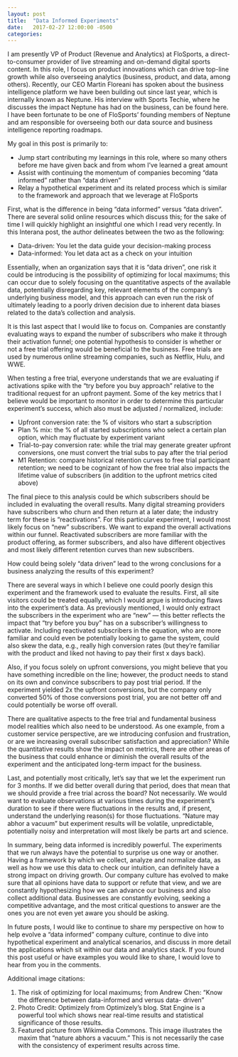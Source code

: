```yaml
---
layout: post
title:  "Data Informed Experiments"
date:   2017-02-27 12:00:00 -0500
categories: 
---
```


I am presently VP of Product (Revenue and Analytics) at FloSports, a direct-to-consumer provider of live streaming and on-demand digital sports content. In this role, I focus on product innovations which can drive top-line growth while also overseeing analytics (business, product, and data, among others). Recently, our CEO Martin Floreani has spoken about the business intelligence platform we have been building out since last year, which is internally known as Neptune. His interview with Sports Techie, where he discusses the impact Neptune has had on the business, can be found here. I have been fortunate to be one of FloSports’ founding members of Neptune and am responsible for overseeing both our data source and business intelligence reporting roadmaps.

My goal in this post is primarily to:

<ul>
  <li>Jump start contributing my learnings in this role, where so many others before me have given back and from whom I’ve learned a great amount</li>
  <li>Assist with continuing the momentum of companies becoming “data informed” rather than “data driven”</li>
  <li>Relay a hypothetical experiment and its related process which is similar to the framework and approach that we leverage   at FloSports</li>
</ul>

First, what is the difference in being “data informed” versus “data driven”. There are several solid online resources which discuss this; for the sake of time I will quickly highlight an insightful one which I read very recently. In this Interana post, the author delineates between the two as the following:

<ul>
<li>Data-driven: You let the data guide your decision-making process</li>

<li>Data-informed: You let data act as a check on your intuition</li>
</ul>

Essentially, when an organization says that it is “data driven”, one risk it could be introducing is the possibility of optimizing for local maximums; this can occur due to solely focusing on the quantitative aspects of the available data, potentially disregarding key, relevant elements of the company’s underlying business model, and this approach can even run the risk of ultimately leading to a poorly driven decision due to inherent data biases related to the data’s collection and analysis.

It is this last aspect that I would like to focus on. Companies are constantly evaluating ways to expand the number of subscribers who make it through their activation funnel; one potential hypothesis to consider is whether or not a free trial offering would be beneficial to the business. Free trials are used by numerous online streaming companies, such as Netflix, Hulu, and WWE.

When testing a free trial, everyone understands that we are evaluating if activations spike with the “try before you buy approach” relative to the traditional request for an upfront payment. Some of the key metrics that I believe would be important to monitor in order to determine this particular experiment’s success, which also must be adjusted / normalized, include:

<ul>
  <li>Upfront conversion rate: the % of visitors who start a subscription</li>
  <li>Plan % mix: the % of all started subscriptions who select a certain plan option, which may fluctuate by experiment          variant</li>
  <li>Trial-to-pay conversion rate: while the trial may generate greater upfront conversions, one must convert the trial subs   to pay after the trial period</li>
  <li>M1 Retention: compare historical retention curves to free trial participant retention; we need to be cognizant of how     the free trial also impacts the lifetime value of subscribers (in addition to the upfront metrics cited above)</li>
</ul>

The final piece to this analysis could be which subscribers should be included in evaluating the overall results. Many digital streaming providers have subscribers who churn and then return at a later date; the industry term for these is “reactivations”. For this particular experiment, I would most likely focus on “new” subscribers. We want to expand the overall activations within our funnel. Reactivated subscribers are more familiar with the product offering, as former subscribers, and also have different objectives and most likely different retention curves than new subscribers.

How could being solely “data driven” lead to the wrong conclusions for a business analyzing the results of this experiment?

There are several ways in which I believe one could poorly design this experiment and the framework used to evaluate the results. First, all site visitors could be treated equally, which I would argue is introducing flaws into the experiment’s data. As previously mentioned, I would only extract the subscribers in the experiment who are “new” — this better reflects the impact that “try before you buy” has on a subscriber’s willingness to activate. Including reactivated subscribers in the equation, who are more familiar and could even be potentially looking to game the system, could also skew the data, e.g., really high conversion rates (but they’re familiar with the product and liked not having to pay their first x days back).

Also, if you focus solely on upfront conversions, you might believe that you have something incredible on the line; however, the product needs to stand on its own and convince subscribers to pay post trial period. If the experiment yielded 2x the upfront conversions, but the company only converted 50% of those conversions post trial, you are not better off and could potentially be worse off overall.

There are qualitative aspects to the free trial and fundamental business model realities which also need to be understood. As one example, from a customer service perspective, are we introducing confusion and frustration, or are we increasing overall subscriber satisfaction and appreciation? While the quantitative results show the impact on metrics, there are other areas of the business that could enhance or diminish the overall results of the experiment and the anticipated long-term impact for the business.

Last, and potentially most critically, let’s say that we let the experiment run for 3 months. If we did better overall during that period, does that mean that we should provide a free trial across the board? Not necessarily. We would want to evaluate observations at various times during the experiment’s duration to see if there were fluctuations in the results and, if present, understand the underlying reason(s) for those fluctuations. “Nature may abhor a vacuum” but experiment results will be volatile, unpredictable, potentially noisy and interpretation will most likely be parts art and science.


In summary, being data informed is incredibly powerful. The experiments that we run always have the potential to surprise us one way or another. Having a framework by which we collect, analyze and normalize data, as well as how we use this data to check our intuition, can definitely have a strong impact on driving growth. Our company culture has evolved to make sure that all opinions have data to support or refute that view, and we are constantly hypothesizing how we can advance our business and also collect additional data. Businesses are constantly evolving, seeking a competitive advantage, and the most critical questions to answer are the ones you are not even yet aware you should be asking.

In future posts, I would like to continue to share my perspective on how to help evolve a “data informed” company culture, continue to dive into hypothetical experiment and analytical scenarios, and discuss in more detail the applications which sit within our data and analytics stack. If you found this post useful or have examples you would like to share, I would love to hear from you in the comments.

Additional image citations:

<ol>
  <li>The risk of optimizing for local maximums; from Andrew Chen: “Know the difference between data-informed and versus data-    driven”</li>
  <li>Photo Credit: Optimizely from Optimizely’s blog. Stat Engine is a powerful tool which shows near real-time results and      statistical significance of those results.</li>
  <li>Featured picture from Wikimedia Commons. This image illustrates the maxim that “nature abhors a vacuum.” This is not       necessarily the case with the consistency of experiment results across time.</li>
</ol>
